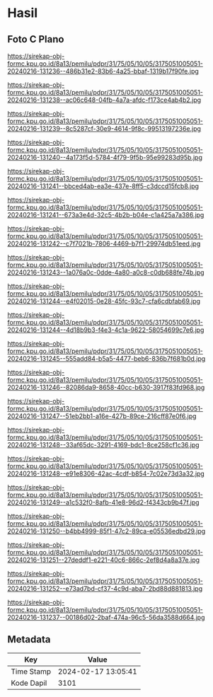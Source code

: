 # Hasil

## Foto C Plano

https://sirekap-obj-formc.kpu.go.id/8a13/pemilu/pdpr/31/75/05/10/05/3175051005051-20240216-131236--486b31e2-83b6-4a25-bbaf-1319b17f90fe.jpg

https://sirekap-obj-formc.kpu.go.id/8a13/pemilu/pdpr/31/75/05/10/05/3175051005051-20240216-131238--ac06c648-04fb-4a7a-afdc-f173ce4ab4b2.jpg

https://sirekap-obj-formc.kpu.go.id/8a13/pemilu/pdpr/31/75/05/10/05/3175051005051-20240216-131239--8c5287cf-30e9-4614-9f8c-99513197236e.jpg

https://sirekap-obj-formc.kpu.go.id/8a13/pemilu/pdpr/31/75/05/10/05/3175051005051-20240216-131240--4a173f5d-5784-4f79-9f5b-95e99283d95b.jpg

https://sirekap-obj-formc.kpu.go.id/8a13/pemilu/pdpr/31/75/05/10/05/3175051005051-20240216-131241--bbced4ab-ea3e-437e-8ff5-c3dccd15fcb8.jpg

https://sirekap-obj-formc.kpu.go.id/8a13/pemilu/pdpr/31/75/05/10/05/3175051005051-20240216-131241--673a3e4d-32c5-4b2b-b04e-c1a425a7a386.jpg

https://sirekap-obj-formc.kpu.go.id/8a13/pemilu/pdpr/31/75/05/10/05/3175051005051-20240216-131242--c7f7021b-7806-4469-b7f1-29974db51eed.jpg

https://sirekap-obj-formc.kpu.go.id/8a13/pemilu/pdpr/31/75/05/10/05/3175051005051-20240216-131243--1a076a0c-0dde-4a80-a0c8-c0db688fe74b.jpg

https://sirekap-obj-formc.kpu.go.id/8a13/pemilu/pdpr/31/75/05/10/05/3175051005051-20240216-131244--e4f02015-0e28-45fc-93c7-cfa6cdbfab69.jpg

https://sirekap-obj-formc.kpu.go.id/8a13/pemilu/pdpr/31/75/05/10/05/3175051005051-20240216-131244--4d18b9b3-f4e3-4c1a-9622-58054699c7e6.jpg

https://sirekap-obj-formc.kpu.go.id/8a13/pemilu/pdpr/31/75/05/10/05/3175051005051-20240216-131245--555add84-b5a5-4477-beb6-836b7f681b0d.jpg

https://sirekap-obj-formc.kpu.go.id/8a13/pemilu/pdpr/31/75/05/10/05/3175051005051-20240216-131246--82086da9-8658-40cc-b630-3917f83fd968.jpg

https://sirekap-obj-formc.kpu.go.id/8a13/pemilu/pdpr/31/75/05/10/05/3175051005051-20240216-131247--51eb2bb1-a16e-427b-89ce-216cff87e0f6.jpg

https://sirekap-obj-formc.kpu.go.id/8a13/pemilu/pdpr/31/75/05/10/05/3175051005051-20240216-131248--33af65dc-3291-4169-bdc1-8ce258cf1c36.jpg

https://sirekap-obj-formc.kpu.go.id/8a13/pemilu/pdpr/31/75/05/10/05/3175051005051-20240216-131248--e91e8306-42ac-4cdf-b854-7c02e73d3a32.jpg

https://sirekap-obj-formc.kpu.go.id/8a13/pemilu/pdpr/31/75/05/10/05/3175051005051-20240216-131249--a1c532f0-8afb-41e8-96d2-f4343cb9b47f.jpg

https://sirekap-obj-formc.kpu.go.id/8a13/pemilu/pdpr/31/75/05/10/05/3175051005051-20240216-131250--b4bb4999-85f1-47c2-89ca-e05536edbd29.jpg

https://sirekap-obj-formc.kpu.go.id/8a13/pemilu/pdpr/31/75/05/10/05/3175051005051-20240216-131251--27deddf1-e221-40c6-866c-2ef8d4a8a37e.jpg

https://sirekap-obj-formc.kpu.go.id/8a13/pemilu/pdpr/31/75/05/10/05/3175051005051-20240216-131252--e73ad7bd-cf37-4c9d-aba7-2bd88d881813.jpg

https://sirekap-obj-formc.kpu.go.id/8a13/pemilu/pdpr/31/75/05/10/05/3175051005051-20240216-131237--00186d02-2baf-474a-96c5-56da3588d664.jpg


## Metadata

| Key        | Value               |
| ---------- | ------------------- |
| Time Stamp | 2024-02-17 13:05:41 |
| Kode Dapil | 3101                |



